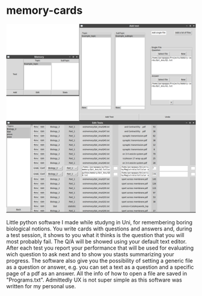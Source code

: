 # memory-cards

![screenshots](/screenshot.png)

Little python software I made while studyng in Uni, for remembering boring biological notions.
You write cards with questions and answers and, during a test session, it shows to you what it thinks is the question that you will most probably fail.
The Q/A will be showed using your default text editor.
After each test you report your performance that will be used for evaluating wich question to ask next and to show you stasts summarizing your progress.
The software also give you the possibility of setting a generic file as a question or answer, e.g. you can set a text as a question and a specific page of a pdf as an answer.
All the info of how to open a file are saved in "Programs.txt".
Admittedly UX is not super simple as this software was written for my personal use.

